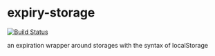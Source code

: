 # expiry-storage

[![Build Status](https://travis-ci.org/shirbr510/expiry-storage.svg?branch=master)](https://travis-ci.org/shirbr510/expiry-storage)

an expiration wrapper around storages with the syntax of localStorage
